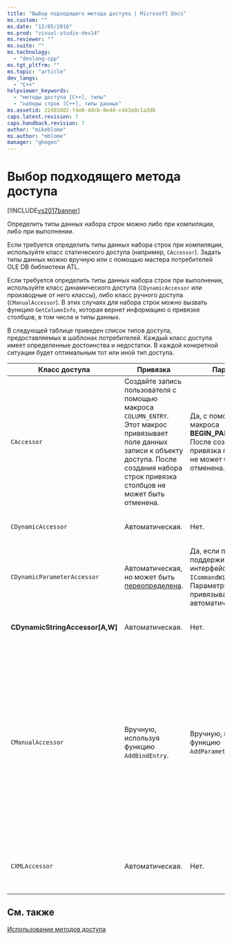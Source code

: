```yaml
---
title: "Выбор подходящего метода доступа | Microsoft Docs"
ms.custom: ""
ms.date: "12/05/2016"
ms.prod: "visual-studio-dev14"
ms.reviewer: ""
ms.suite: ""
ms.technology: 
  - "devlang-cpp"
ms.tgt_pltfrm: ""
ms.topic: "article"
dev_langs: 
  - "C++"
helpviewer_keywords: 
  - "методы доступа [C++], типы"
  - "наборы строк [C++], типы данных"
ms.assetid: 22483dd2-f4e0-4dcb-8e4d-cd43a9c1a3db
caps.latest.revision: 7
caps.handback.revision: 7
author: "mikeblome"
ms.author: "mblome"
manager: "ghogen"
---
```

# Выбор подходящего метода доступа
[!INCLUDE[vs2017banner](../../assembler/inline/includes/vs2017banner.md)]

Определить типы данных набора строк можно либо при компиляции, либо при выполнении.  
  
 Если требуется определить типы данных набора строк при компиляции, используйте класс статического доступа \(например, `CAccessor`\).  Задать типы данных можно вручную или с помощью мастера потребителей OLE DB библиотеки ATL.  
  
 Если требуется определить типы данных набора строк при выполнении, используйте класс динамического доступа \(`CDynamicAccessor` или производные от него классы\), либо класс ручного доступа \(`CManualAccessor`\).  В этих случаях для набора строк можно вызвать функцию `GetColumnInfo`, которая вернет информацию о привязке столбцов, в том числе и типы данных.  
  
 В следующей таблице приведен список типов доступа, предоставляемых в шаблонах потребителей.  Каждый класс доступа имеет определенные достоинства и недостатки.  В каждой конкретной ситуации будет оптимальным тот или иной тип доступа.  
  
|Класс доступа|Привязка|Параметр|Комментарий|  
|-------------------|--------------|--------------|-----------------|  
|`CAccessor`|Создайте запись пользователя с помощью макроса `COLUMN_ENTRY`.  Этот макрос привязывает поле данных записи к объекту доступа.  После создания набора строк привязка столбцов не может быть отменена.|Да, с помощью записи макроса **BEGIN\_PARAM\_MAP**.  После создания привязка параметров не может быть отменена.|Самый быстрый класс доступа из\-за небольшого объема кода.|  
|`CDynamicAccessor`|Автоматическая.|Нет.|Полезен, если неизвестен тип данных набора строк.|  
|`CDynamicParameterAccessor`|Автоматическая, но может быть [переопределена](../../data/oledb/overriding-a-dynamic-accessor.md).|Да, если поставщик поддерживает интерфейс `ICommandWithParameters`.  Параметры привязываются автоматически.|Медленнее, чем класс `CDynamicAccessor`, но полезен для вызова универсальных хранимых процедур.|  
|**CDynamicStringAccessor\[A,W\]**|Автоматическая.|Нет.|Извлекает данные из хранилища данных в виде строковых данных.|  
|`CManualAccessor`|Вручную, используя функцию `AddBindEntry`.|Вручную, используя функцию `AddParameterEntry`.|Очень быстрый; привязка параметров и столбцов выполняется лишь один раз.  Тип используемых данных определяется пользователем. Пример [DBVIEWER](http://msdn.microsoft.com/ru-ru/07620f99-c347-4d09-9ebc-2459e8049832) демонстрирует использование этого класса. Требует написания большего объема кода, чем классы `CDynamicAccessor` и `CAccessor`.  Близок к непосредственному вызову функций OLE DB.|  
|`CXMLAccessor`|Автоматическая.|Нет.|Извлекает данные из хранилища данных в виде строк и представляет их в XML\-формате.|  
  
## См. также  
 [Использование методов доступа](../../data/oledb/using-accessors.md)
